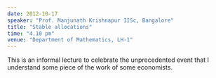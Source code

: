 ```yaml
---
date: 2012-10-17
speaker: "Prof. Manjunath Krishnapur IISc, Bangalore"
title: "Stable allocations"
time: "4.10 pm" 
venue: "Department of Mathematics, LH-1"
---
```

This is an informal lecture to celebrate the unprecedented event that I understand some piece of the work of some economists.
